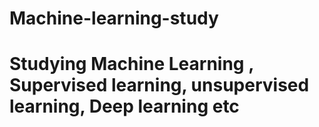 # Machine-learning-study
# Studying Machine Learning , Supervised learning, unsupervised learning, Deep learning etc
